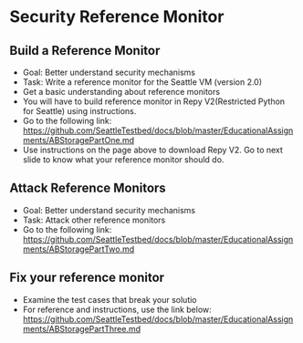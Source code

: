# Security Reference Monitor

## Build a Reference Monitor
* Goal: Better understand security mechanisms
* Task: Write a reference monitor for the Seattle VM (version 2.0)
* Get a basic understanding about reference monitors
* You will have to build reference monitor in Repy V2(Restricted Python for Seattle) using instructions.
* Go to the following link:
https://github.com/SeattleTestbed/docs/blob/master/EducationalAssignments/ABStoragePartOne.md
* Use instructions on the page above to download Repy V2. Go to next slide to know what your reference monitor should do.

## Attack Reference Monitors
* Goal: Better understand security mechanisms
* Task: Attack other reference monitors
* Go to the following link:
https://github.com/SeattleTestbed/docs/blob/master/EducationalAssignments/ABStoragePartTwo.md

## Fix your reference monitor
* Examine the test cases that break your solutio
* For reference and instructions, use the link below:
https://github.com/SeattleTestbed/docs/blob/master/EducationalAssignments/ABStoragePartThree.md

